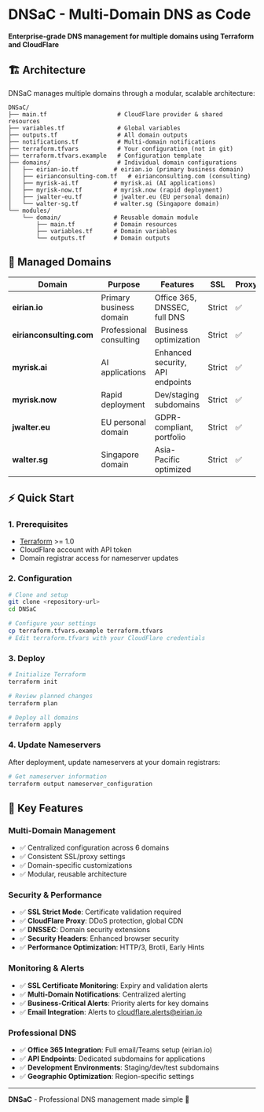 # DNSaC - Multi-Domain DNS as Code

**Enterprise-grade DNS management for multiple domains using Terraform and CloudFlare**

## 🏗️ Architecture

DNSaC manages multiple domains through a modular, scalable architecture:

```
DNSaC/
├── main.tf                    # CloudFlare provider & shared resources
├── variables.tf               # Global variables
├── outputs.tf                 # All domain outputs  
├── notifications.tf           # Multi-domain notifications
├── terraform.tfvars           # Your configuration (not in git)
├── terraform.tfvars.example   # Configuration template
├── domains/                   # Individual domain configurations
│   ├── eirian-io.tf          # eirian.io (primary business domain)
│   ├── eirianconsulting-com.tf   # eirianconsulting.com (consulting)
│   ├── myrisk-ai.tf          # myrisk.ai (AI applications)
│   ├── myrisk-now.tf         # myrisk.now (rapid deployment)
│   ├── jwalter-eu.tf         # jwalter.eu (EU personal domain)
│   └── walter-sg.tf          # walter.sg (Singapore domain)
└── modules/
    └── domain/               # Reusable domain module
        ├── main.tf           # Domain resources
        ├── variables.tf      # Domain variables
        └── outputs.tf        # Domain outputs
```

## 🚀 Managed Domains

| Domain | Purpose | Features | SSL | Proxy |
|--------|---------|----------|-----|-------|
| **eirian.io** | Primary business domain | Office 365, DNSSEC, full DNS | Strict | ✅ |
| **eirianconsulting.com** | Professional consulting | Business optimization | Strict | ✅ |
| **myrisk.ai** | AI applications | Enhanced security, API endpoints | Strict | ✅ |
| **myrisk.now** | Rapid deployment | Dev/staging subdomains | Strict | ✅ |
| **jwalter.eu** | EU personal domain | GDPR-compliant, portfolio | Strict | ✅ |
| **walter.sg** | Singapore domain | Asia-Pacific optimized | Strict | ✅ |

## ⚡ Quick Start

### 1. Prerequisites
- [Terraform](https://www.terraform.io/) >= 1.0
- CloudFlare account with API token
- Domain registrar access for nameserver updates

### 2. Configuration
```bash
# Clone and setup
git clone <repository-url>
cd DNSaC

# Configure your settings
cp terraform.tfvars.example terraform.tfvars
# Edit terraform.tfvars with your CloudFlare credentials
```

### 3. Deploy
```bash
# Initialize Terraform
terraform init

# Review planned changes
terraform plan

# Deploy all domains
terraform apply
```

### 4. Update Nameservers
After deployment, update nameservers at your domain registrars:
```bash
# Get nameserver information
terraform output nameserver_configuration
```

## 🔧 Key Features

### **Multi-Domain Management**
- ✅ Centralized configuration across 6 domains
- ✅ Consistent SSL/proxy settings
- ✅ Domain-specific customizations
- ✅ Modular, reusable architecture

### **Security & Performance**
- ✅ **SSL Strict Mode**: Certificate validation required
- ✅ **CloudFlare Proxy**: DDoS protection, global CDN
- ✅ **DNSSEC**: Domain security extensions
- ✅ **Security Headers**: Enhanced browser security
- ✅ **Performance Optimization**: HTTP/3, Brotli, Early Hints

### **Monitoring & Alerts**
- ✅ **SSL Certificate Monitoring**: Expiry and validation alerts
- ✅ **Multi-Domain Notifications**: Centralized alerting
- ✅ **Business-Critical Alerts**: Priority alerts for key domains
- ✅ **Email Integration**: Alerts to cloudflare.alerts@eirian.io

### **Professional DNS**
- ✅ **Office 365 Integration**: Full email/Teams setup (eirian.io)
- ✅ **API Endpoints**: Dedicated subdomains for applications
- ✅ **Development Environments**: Staging/dev/test subdomains
- ✅ **Geographic Optimization**: Region-specific settings

---

**DNSaC** - Professional DNS management made simple 🚀